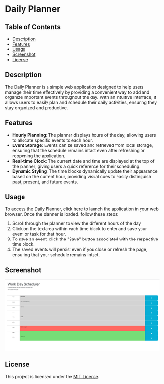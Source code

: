 # Daily Planner

## Table of Contents

- [Description](#description)
- [Features](#features)
- [Usage](#usage)
- [Screenshot](#screenshot)
- [License](#license)

## Description

The Daily Planner is a simple web application designed to help users manage their time effectively by providing a convenient way to add and organize important events throughout the day. With an intuitive interface, it allows users to easily plan and schedule their daily activities, ensuring they stay organized and productive.

## Features

- **Hourly Planning**: The planner displays hours of the day, allowing users to allocate specific events to each hour.
- **Event Storage**: Events can be saved and retrieved from local storage, ensuring that the schedule remains intact even after refreshing or reopening the application.
- **Real-time Clock**: The current date and time are displayed at the top of the planner, giving users a quick reference for their scheduling.
- **Dynamic Styling**: The time blocks dynamically update their appearance based on the current hour, providing visual cues to easily distinguish past, present, and future events.

## Usage

To access the Daily Planner, click [here](https://sernat243.github.io/Daily-Planner/) to launch the application in your web browser. Once the planner is loaded, follow these steps:

1. Scroll through the planner to view the different hours of the day.
2. Click on the textarea within each time block to enter and save your event or task for that hour.
3. To save an event, click the "Save" button associated with the respective time block.
4. The saved events will persist even if you close or refresh the page, ensuring that your schedule remains intact.

## Screenshot

![Daily Planner Screenshot](Assets/images/screenshot.png)

## License

This project is licensed under the [MIT License](LICENSE).